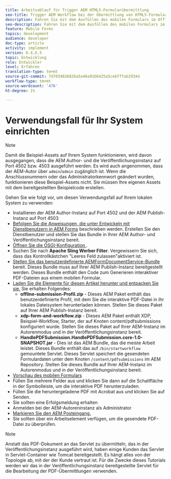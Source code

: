 ```yaml
---
title: Arbeitsablauf für Trigger AEM HTML5-Formularübermittlung
seo-title: Trigger AEM Workflow bei der Übermittlung von HTML5-Formularen
description: Fahren Sie mit dem Ausfüllen des mobilen Formulars im Offlinemodus fort und senden Sie das Mobile-Formular an den Trigger AEM Arbeitsablauf
seo-description: Fahren Sie mit dem Ausfüllen des mobilen Formulars im Offlinemodus fort und senden Sie das Mobile-Formular an den Trigger AEM Arbeitsablauf
feature: Mobile Forms
topics: development
audience: developer
doc-type: article
activity: implement
version: 6.4,6.5
topic: Entwicklung
role: Entwickler
level: Erfahren
translation-type: tm+mt
source-git-commit: 7d7034026826a5a46a91b6425a5cebfffab2934d
workflow-type: tm+mt
source-wordcount: '476'
ht-degree: 1%

---
```



# Verwendungsfall für Ihr System einrichten

>[!NOTE]
>
>Damit die Beispiel-Assets auf Ihrem System funktionieren, wird davon ausgegangen, dass die AEM Author- und die Veröffentlichungsinstanz auf Port 4502 bzw. 4503 ausgeführt werden. Es wird auch angenommen, dass der AEM-Autor über `admin`/`admin` zugänglich ist. Wenn die Anschlussnummern oder das Administratorkennwort geändert wurden, funktionieren diese Beispiel-Assets nicht. Sie müssen Ihre eigenen Assets mit dem bereitgestellten Beispielcode erstellen.

Gehen Sie wie folgt vor, um diesen Verwendungsfall auf Ihrem lokalen System zu verwenden:

* Installieren der AEM Author-Instanz auf Port 4502 und der AEM Publish-Instanz auf Port 4503
* [Befolgen Sie die Anweisungen, die unter Entwickeln mit Dienstbenutzern in AEM Forms](https://docs.adobe.com/content/help/en/experience-manager-learn/forms/adaptive-forms/service-user-tutorial-develop.html) beschrieben werden. Erstellen Sie den Dienstbenutzer und stellen Sie das Bundle in Ihrer AEM Author- und Veröffentlichungsinstanz bereit.
* [Öffnen Sie die OSGI-Konfiguration  ](http://localhost:4503/system/console/configMgr).
* Suchen Sie nach **Apache Sling Werber Filter**. Vergewissern Sie sich, dass das Kontrollkästchen &quot;Leeres Feld zulassen&quot;aktiviert ist.
* [Stellen Sie das benutzerdefinierte AEMFormDocumentService-Bundle](/help/forms/assets/common-osgi-bundles/AEMFormsDocumentServices.core-1.0-SNAPSHOT.jar) bereit. Dieses Bundle muss auf Ihrer AEM Publish-Instanz bereitgestellt werden. Dieses Bundle enthält den Code zum Generieren interaktiver PDF-Dateien aus einem mobilen Formular.
* [Laden Sie die Elemente für diesen Artikel herunter und entpacken Sie sie.](assets/offline-pdf-submission-assets.zip) Sie erhalten Folgendes:
   * **offline-submission-Profil.zip**  - Dieses AEM Paket enthält das benutzerdefinierte Profil, mit dem Sie die interaktive PDF-Datei in Ihr lokales Dateisystem herunterladen können. Stellen Sie dieses Paket auf Ihrer AEM Publish-Instanz bereit.
   * **xdp-form-and-workflow.zip**  - Dieses AEM Paket enthält XDP, Beispiel-Workflow, Starter, der auf Knoten content/pdfsubmissions konfiguriert wurde. Stellen Sie dieses Paket auf Ihrer AEM-Instanz im Autorenmodus und in der Veröffentlichungsinstanz bereit.
   * **HandlePDFSubmission.HandlePDFSubmission.core-1.0-SNAPSHOT.jar**  - Dies ist das AEM Bundle, das die meiste Arbeit leistet. Dieses Bundle enthält das auf `/bin/startworkflow` gemountete Servlet. Dieses Servlet speichert die gesendeten Formulardaten unter dem Knoten `/content/pdfsubmissions` im AEM Repository. Stellen Sie dieses Bundle auf Ihrer AEM-Instanz im Autorenmodus und in der Veröffentlichungsinstanz bereit.
* [Vorschau des mobilen Formulars](http://localhost:4503/content/dam/formsanddocuments/testsubmision.xdp/jcr:content)
* Füllen Sie mehrere Felder aus und klicken Sie dann auf die Schaltfläche in der Symbolleiste, um die interaktive PDF herunterzuladen.
* Füllen Sie die heruntergeladene PDF mit Acrobat aus und klicken Sie auf Senden.
* Sie sollten eine Erfolgsmeldung erhalten
* Anmelden bei der AEM-Autoreninstanz als Administrator
* [Markieren Sie den AEM Posteingang.](http://localhost:4502/aem/inbox)
* Sie sollten über ein Arbeitselement verfügen, um die gesendete PDF-Datei zu überprüfen.

>[!NOTE]
>
>Anstatt das PDF-Dokument an das Servlet zu übermitteln, das in der Veröffentlichungsinstanz ausgeführt wird, haben einige Kunden das Servlet in Servlet-Container wie Tomcat bereitgestellt. Es hängt alles von der Topologie ab, mit der der Kunde vertraut ist. Für die Zwecke dieses Tutorials werden wir das in der Veröffentlichungsinstanz bereitgestellte Servlet für die Bearbeitung der PDF-Übermittlungen verwenden.

